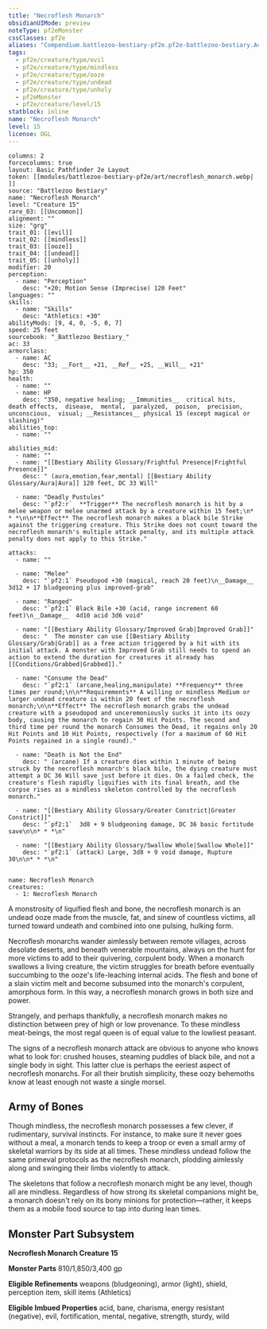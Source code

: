 ```yaml
---
title: "Necroflesh Monarch"
obsidianUIMode: preview
noteType: pf2eMonster
cssClasses: pf2e
aliases: "Compendium.battlezoo-bestiary-pf2e.pf2e-battlezoo-bestiary.Actor.10GotkPits5gR57i" 
tags:
  - pf2e/creature/type/evil
  - pf2e/creature/type/mindless
  - pf2e/creature/type/ooze
  - pf2e/creature/type/undead
  - pf2e/creature/type/unholy
  - pf2eMonster
  - pf2e/creature/level/15
statblock: inline
name: "Necroflesh Monarch"
level: 15
license: OGL
---
```


```statblock
columns: 2
forcecolumns: true
layout: Basic Pathfinder 2e Layout
token: [[modules/battlezoo-bestiary-pf2e/art/necroflesh_monarch.webp| ]]
source: "Battlezoo Bestiary"
name: "Necroflesh Monarch"
level: "Creature 15"
rare_03: [[Uncommon]]
alignment: ""
size: "grg"
trait_01: [[evil]]
trait_02: [[mindless]]
trait_03: [[ooze]]
trait_04: [[undead]]
trait_05: [[unholy]]
modifier: 20
perception:
  - name: "Perception"
    desc: "+20; Motion Sense (Imprecise) 120 Feet"
languages: ""
skills:
  - name: "Skills"
    desc: "Athletics: +30"
abilityMods: [9, 4, 0, -5, 0, 7]
speed: 25 feet
sourcebook: "_Battlezoo Bestiary_"
ac: 33
armorclass:
  - name: AC
    desc: "33; __Fort__ +21, __Ref__ +25, __Will__ +21"
hp: 350
health:
  - name: ""
  - name: HP
    desc: "350, negative healing; __Immunities__  critical hits,  death effects,  disease,  mental,  paralyzed,  poison,  precision,  unconscious,  visual; __Resistances__ physical 15 (except magical or slashing)"
abilities_top:
  - name: ""

abilities_mid:
  - name: ""
  - name: "[[Bestiary Ability Glossary/Frightful Presence|Frightful Presence]]"
    desc: " (aura,emotion,fear,mental) [[Bestiary Ability Glossary/Aura|Aura]] 120 feet, DC 33 Will"

  - name: "Deadly Pustules"
    desc: "`pf2:r`  **Trigger** The necroflesh monarch is hit by a melee weapon or melee unarmed attack by a creature within 15 feet;\n* * *\n\n**Effect** The necroflesh monarch makes a black bile Strike against the triggering creature. This Strike does not count toward the necroflesh monarch's multiple attack penalty, and its multiple attack penalty does not apply to this Strike."

attacks:
  - name: ""

  - name: "Melee"
    desc: "`pf2:1` Pseudopod +30 (magical, reach 20 feet)\n__Damage__  3d12 + 17 bludgeoning plus improved-grab"

  - name: "Ranged"
    desc: "`pf2:1` Black Bile +30 (acid, range increment 60 feet)\n__Damage__  4d10 acid 3d6 void"

  - name: "[[Bestiary Ability Glossary/Improved Grab|Improved Grab]]"
    desc: "  The monster can use [[Bestiary Ability Glossary/Grab|Grab]] as a free action triggered by a hit with its initial attack. A monster with Improved Grab still needs to spend an action to extend the duration for creatures it already has [[Conditions/Grabbed|Grabbed]]."

  - name: "Consume the Dead"
    desc: "`pf2:1` (arcane,healing,manipulate) **Frequency** three times per round;\n\n**Requirements** A willing or mindless Medium or larger undead creature is within 20 feet of the necroflesh monarch;\n\n**Effect** The necroflesh monarch grabs the undead creature with a pseudopod and unceremoniously sucks it into its oozy body, causing the monarch to regain 30 Hit Points. The second and third time per round the monarch Consumes the Dead, it regains only 20 Hit Points and 10 Hit Points, respectively (for a maximum of 60 Hit Points regained in a single round)."

  - name: "Death is Not the End"
    desc: " (arcane) If a creature dies within 1 minute of being struck by the necroflesh monarch's black bile, the dying creature must attempt a DC 36 Will save just before it dies. On a failed check, the creature's flesh rapidly liquifies with its final breath, and the corpse rises as a mindless skeleton controlled by the necroflesh monarch."

  - name: "[[Bestiary Ability Glossary/Greater Constrict|Greater Constrict]]"
    desc: "`pf2:1`  3d8 + 9 bludgeoning damage, DC 36 basic fortitude save\n\n* * *\n"

  - name: "[[Bestiary Ability Glossary/Swallow Whole|Swallow Whole]]"
    desc: "`pf2:1` (attack) Large, 3d8 + 9 void damage, Rupture 30\n\n* * *\n"
 
```

```encounter-table
name: Necroflesh Monarch
creatures:
  - 1: Necroflesh Monarch
```



A monstrosity of liquified flesh and bone, the necroflesh monarch is an undead ooze made from the muscle, fat, and sinew of countless victims, all turned toward undeath and combined into one pulsing, hulking form.

Necroflesh monarchs wander aimlessly between remote villages, across desolate deserts, and beneath venerable mountains, always on the hunt for more victims to add to their quivering, corpulent body. When a monarch swallows a living creature, the victim struggles for breath before eventually succumbing to the ooze's life-leaching internal acids. The flesh and bone of a slain victim melt and become subsumed into the monarch's corpulent, amorphous form. In this way, a necroflesh monarch grows in both size and power.

Strangely, and perhaps thankfully, a necroflesh monarch makes no distinction between prey of high or low provenance. To these mindless meat-beings, the most regal queen is of equal value to the lowliest peasant.

The signs of a necroflesh monarch attack are obvious to anyone who knows what to look for: crushed houses, steaming puddles of black bile, and not a single body in sight. This latter clue is perhaps the eeriest aspect of necroflesh monarchs. For all their brutish simplicity, these oozy behemoths know at least enough not waste a single morsel.

## Army of Bones

Though mindless, the necroflesh monarch possesses a few clever, if rudimentary, survival instincts. For instance, to make sure it never goes without a meal, a monarch tends to keep a troop or even a small army of skeletal warriors by its side at all times. These mindless undead follow the same primeval protocols as the necroflesh monarch, plodding aimlessly along and swinging their limbs violently to attack.

The skeletons that follow a necroflesh monarch might be any level, though all are mindless. Regardless of how strong its skeletal companions might be, a monarch doesn't rely on its bony minions for protection—rather, it keeps them as a mobile food source to tap into during lean times.

## Monster Part Subsystem

**Necroflesh Monarch Creature 15**

**Monster Parts** 810/1,850/3,400 gp

**Eligible Refinements** weapons (bludgeoning), armor (light), shield, perception item, skill items (Athletics)

**Eligible Imbued Properties** acid, bane, charisma, energy resistant (negative), evil, fortification, mental, negative, strength, sturdy, wild
